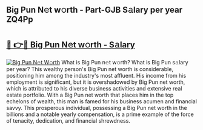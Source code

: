 ## Big Pun N𝚎t w𝚘rth - Part-GJB S𝚊lary per year ZQ4Pp

# <h2><a href="http://gc47mtq.nevu.top/?p=Big+Pun">🔗 👉🔴 Big Pun N𝚎t w𝚘rth - S𝚊lary</a></h2>

[![Big Pun N𝚎t W𝚘rth](https://i.imgur.com/Oavwk0R.jpeg)](http://gc47mtq.nevu.top/?p=Big+Pun)
What is Big Pun n𝚎t w𝚘rth? What is Big Pun s𝚊lary per year?
This wealthy person's Big Pun net worth is considerable, positioning him among the industry's most affluent. His income from his employment is significant, but it is overshadowed by Big Pun net worth, which is attributed to his diverse business activities and extensive real estate portfolio. With a Big Pun net worth that places him in the top echelons of wealth, this man is famed for his business acumen and financial savvy. This prosperous individual, possessing a Big Pun net worth in the billions and a notable yearly compensation, is a prime example of the force of tenacity, dedication, and financial shrewdness.
